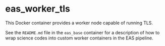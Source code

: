 # eas_worker_tls

This Docker container provides a worker node capable of running TLS.

See the `README.md` file in the `eas_base` container for a description of how to wrap science codes into custom worker containers in the EAS pipeline.

